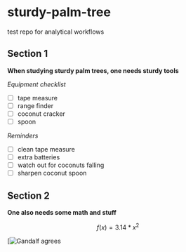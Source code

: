# sturdy-palm-tree
test repo for analytical workflows

## Section 1

**When studying sturdy palm trees, one needs sturdy tools**

*Equipment checklist*

- [ ] tape measure
- [ ] range finder
- [ ] coconut cracker
- [ ] spoon

*Reminders*

- [ ] clean tape measure
- [ ] extra batteries
- [ ] watch out for coconuts falling
- [ ] sharpen coconut spoon

## Section 2

**One also needs some math and stuff**

$$f(x) = 3.14*x^2$$

[![Gandalf agrees](https://user-images.githubusercontent.com/113950948/197846863-acf123bf-2b7e-4ead-a716-293c137900f7.png)
